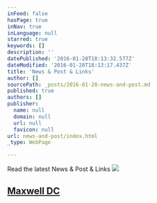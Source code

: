 ```yaml
---
inFeed: false
hasPage: true
inNav: true
inLanguage: null
starred: true
keywords: []
description: ''
datePublished: '2016-01-28T18:13:32.577Z'
dateModified: '2016-01-28T18:13:17.437Z'
title: 'News & Post & Links'
author: []
sourcePath: _posts/2016-01-28-news-and-post.md
published: true
authors: []
publisher:
  name: null
  domain: null
  url: null
  favicon: null
url: news-and-post/index.html
_type: WebPage

---
```

Read the latest News & Post & Links
![](https://s3-us-west-2.amazonaws.com/the-grid-img/p/78ca6a7c394afe14eb496b1f777712b0639fee12.jpg)

## [Maxwell DC ][0]


[0]: http://www.maxwell.syr.edu/DC/DC_Profiles/Rafael_Cifuentes__16,_IR___ECON__16/